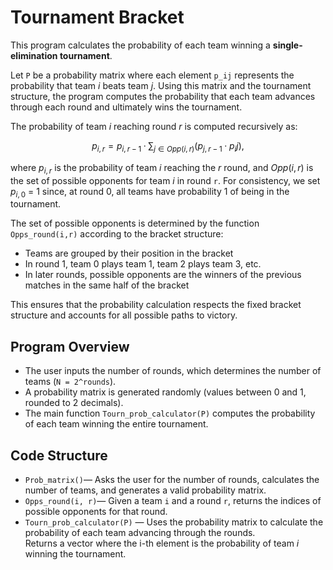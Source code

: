 # Tournament Bracket  

This program calculates the probability of each team winning a **single-elimination tournament**.  

Let `P` be a probability matrix where each element `p_ij` represents the probability that team *i* beats team *j*. Using this matrix and the tournament structure, the program computes the probability that each team advances through each round and ultimately wins the tournament.  

The probability of team *i* reaching round *r* is computed recursively as:

$$p_{i,r} = p_{i,r-1} · \sum_{j \in Opp(i,r)} (p_{j,r-1} · p_ij),$$

where  $p_{i,r}$ is the probability of team *i* reaching the *r* round, and $Opp(i,r)$ is the set of possible opponents for team *i* in round `r`. For consistency, we set $p_{i,0}$ = 1 since, at round 0, all teams have probability 1 of being in the tournament.

The set of possible opponents is determined by the function `Opps_round(i,r)` according to the bracket structure: 

- Teams are grouped by their position in the bracket  
- In round 1, team 0 plays team 1, team 2 plays team 3, etc.  
- In later rounds, possible opponents are the winners of the previous matches in the same half of the bracket  

This ensures that the probability calculation respects the fixed bracket structure and accounts for all possible paths to victory.

## Program Overview  
 
- The user inputs the number of rounds, which determines the number of teams (`N = 2^rounds`).  
- A probability matrix is generated randomly (values between 0 and 1, rounded to 2 decimals).  
- The main function `Tourn_prob_calculator(P)` computes the probability of each team winning the entire tournament.  

## Code Structure  

- `Prob_matrix()`—  Asks the user for the number of rounds, calculates the number of teams, and generates a valid probability matrix.  
- `Opps_round(i, r)`— Given a team `i` and a round `r`, returns the indices of possible opponents for that round.  
- `Tourn_prob_calculator(P)` — Uses the probability matrix to calculate the probability of each team advancing through the rounds.  
  Returns a vector where the i-th element is the probability of team *i* winning the tournament.  
